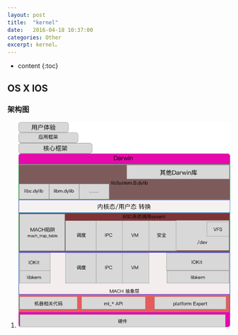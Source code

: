 ```yaml
---
layout: post
title:  "kernel"
date:   2016-04-18 10:37:00
categories: Other
excerpt: kernel。
---
```


* content
{:toc}

## OS X  IOS
### 架构图
1. ![1]

[1]: /img/osx_ios_kernel.png